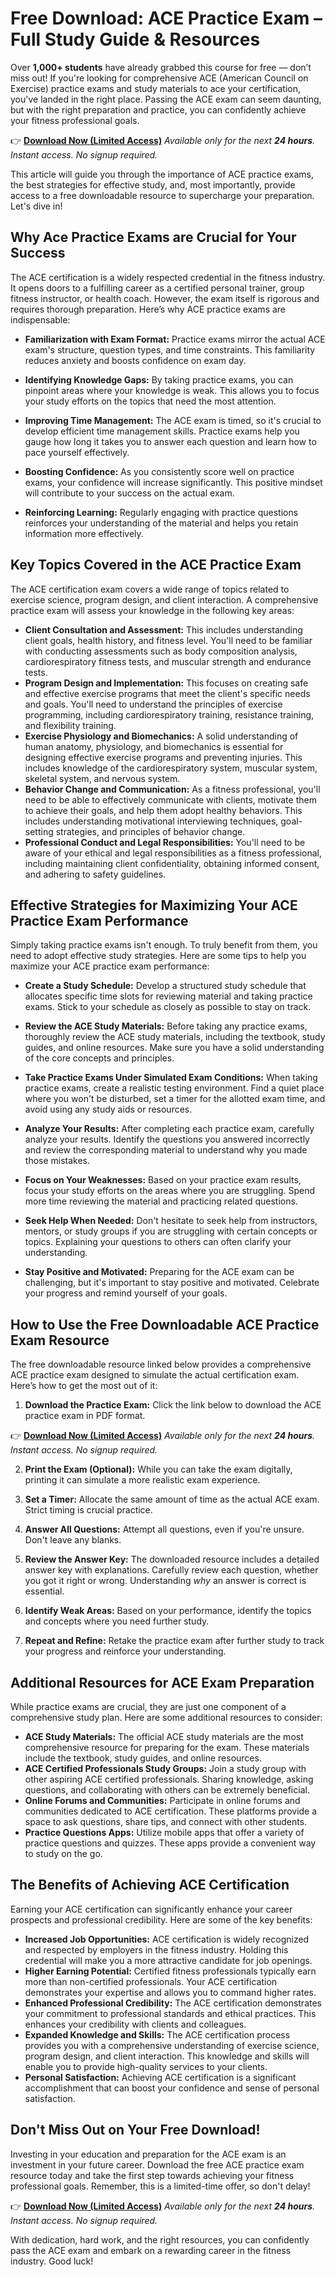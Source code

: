 # Free Download: ACE Practice Exam – Full Study Guide & Resources

Over **1,000+ students** have already grabbed this course for free — don’t miss out! If you're looking for comprehensive ACE (American Council on Exercise) practice exams and study materials to ace your certification, you've landed in the right place. Passing the ACE exam can seem daunting, but with the right preparation and practice, you can confidently achieve your fitness professional goals.

👉 [**Download Now (Limited Access)**](https://udemywork.com/ace-practice-exam)
_Available only for the next **24 hours**. Instant access. No signup required._

This article will guide you through the importance of ACE practice exams, the best strategies for effective study, and, most importantly, provide access to a free downloadable resource to supercharge your preparation. Let's dive in!

## Why Ace Practice Exams are Crucial for Your Success

The ACE certification is a widely respected credential in the fitness industry. It opens doors to a fulfilling career as a certified personal trainer, group fitness instructor, or health coach. However, the exam itself is rigorous and requires thorough preparation. Here’s why ACE practice exams are indispensable:

*   **Familiarization with Exam Format:** Practice exams mirror the actual ACE exam's structure, question types, and time constraints. This familiarity reduces anxiety and boosts confidence on exam day.

*   **Identifying Knowledge Gaps:** By taking practice exams, you can pinpoint areas where your knowledge is weak. This allows you to focus your study efforts on the topics that need the most attention.

*   **Improving Time Management:** The ACE exam is timed, so it's crucial to develop efficient time management skills. Practice exams help you gauge how long it takes you to answer each question and learn how to pace yourself effectively.

*   **Boosting Confidence:** As you consistently score well on practice exams, your confidence will increase significantly. This positive mindset will contribute to your success on the actual exam.

*   **Reinforcing Learning:** Regularly engaging with practice questions reinforces your understanding of the material and helps you retain information more effectively.

## Key Topics Covered in the ACE Practice Exam

The ACE certification exam covers a wide range of topics related to exercise science, program design, and client interaction. A comprehensive practice exam will assess your knowledge in the following key areas:

*   **Client Consultation and Assessment:** This includes understanding client goals, health history, and fitness level. You'll need to be familiar with conducting assessments such as body composition analysis, cardiorespiratory fitness tests, and muscular strength and endurance tests.
*   **Program Design and Implementation:** This focuses on creating safe and effective exercise programs that meet the client's specific needs and goals. You'll need to understand the principles of exercise programming, including cardiorespiratory training, resistance training, and flexibility training.
*   **Exercise Physiology and Biomechanics:** A solid understanding of human anatomy, physiology, and biomechanics is essential for designing effective exercise programs and preventing injuries. This includes knowledge of the cardiorespiratory system, muscular system, skeletal system, and nervous system.
*   **Behavior Change and Communication:** As a fitness professional, you'll need to be able to effectively communicate with clients, motivate them to achieve their goals, and help them adopt healthy behaviors. This includes understanding motivational interviewing techniques, goal-setting strategies, and principles of behavior change.
*   **Professional Conduct and Legal Responsibilities:** You'll need to be aware of your ethical and legal responsibilities as a fitness professional, including maintaining client confidentiality, obtaining informed consent, and adhering to safety guidelines.

## Effective Strategies for Maximizing Your ACE Practice Exam Performance

Simply taking practice exams isn't enough. To truly benefit from them, you need to adopt effective study strategies. Here are some tips to help you maximize your ACE practice exam performance:

*   **Create a Study Schedule:** Develop a structured study schedule that allocates specific time slots for reviewing material and taking practice exams. Stick to your schedule as closely as possible to stay on track.

*   **Review the ACE Study Materials:** Before taking any practice exams, thoroughly review the ACE study materials, including the textbook, study guides, and online resources. Make sure you have a solid understanding of the core concepts and principles.

*   **Take Practice Exams Under Simulated Exam Conditions:** When taking practice exams, create a realistic testing environment. Find a quiet place where you won't be disturbed, set a timer for the allotted exam time, and avoid using any study aids or resources.

*   **Analyze Your Results:** After completing each practice exam, carefully analyze your results. Identify the questions you answered incorrectly and review the corresponding material to understand why you made those mistakes.

*   **Focus on Your Weaknesses:** Based on your practice exam results, focus your study efforts on the areas where you are struggling. Spend more time reviewing the material and practicing related questions.

*   **Seek Help When Needed:** Don't hesitate to seek help from instructors, mentors, or study groups if you are struggling with certain concepts or topics. Explaining your questions to others can often clarify your understanding.

*   **Stay Positive and Motivated:** Preparing for the ACE exam can be challenging, but it's important to stay positive and motivated. Celebrate your progress and remind yourself of your goals.

## How to Use the Free Downloadable ACE Practice Exam Resource

The free downloadable resource linked below provides a comprehensive ACE practice exam designed to simulate the actual certification exam. Here’s how to get the most out of it:

1.  **Download the Practice Exam:** Click the link below to download the ACE practice exam in PDF format.

👉 [**Download Now (Limited Access)**](https://udemywork.com/ace-practice-exam)
_Available only for the next **24 hours**. Instant access. No signup required._

2.  **Print the Exam (Optional):** While you can take the exam digitally, printing it can simulate a more realistic exam experience.

3.  **Set a Timer:** Allocate the same amount of time as the actual ACE exam. Strict timing is crucial practice.

4.  **Answer All Questions:** Attempt all questions, even if you're unsure. Don't leave any blanks.

5.  **Review the Answer Key:** The downloaded resource includes a detailed answer key with explanations. Carefully review each question, whether you got it right or wrong. Understanding *why* an answer is correct is essential.

6.  **Identify Weak Areas:** Based on your performance, identify the topics and concepts where you need further study.

7.  **Repeat and Refine:** Retake the practice exam after further study to track your progress and reinforce your understanding.

## Additional Resources for ACE Exam Preparation

While practice exams are crucial, they are just one component of a comprehensive study plan. Here are some additional resources to consider:

*   **ACE Study Materials:** The official ACE study materials are the most comprehensive resource for preparing for the exam. These materials include the textbook, study guides, and online resources.
*   **ACE Certified Professionals Study Groups:** Join a study group with other aspiring ACE certified professionals. Sharing knowledge, asking questions, and collaborating with others can be extremely beneficial.
*   **Online Forums and Communities:** Participate in online forums and communities dedicated to ACE certification. These platforms provide a space to ask questions, share tips, and connect with other students.
*   **Practice Questions Apps:** Utilize mobile apps that offer a variety of practice questions and quizzes. These apps provide a convenient way to study on the go.

## The Benefits of Achieving ACE Certification

Earning your ACE certification can significantly enhance your career prospects and professional credibility. Here are some of the key benefits:

*   **Increased Job Opportunities:** ACE certification is widely recognized and respected by employers in the fitness industry. Holding this credential will make you a more attractive candidate for job openings.
*   **Higher Earning Potential:** Certified fitness professionals typically earn more than non-certified professionals. Your ACE certification demonstrates your expertise and allows you to command higher rates.
*   **Enhanced Professional Credibility:** The ACE certification demonstrates your commitment to professional standards and ethical practices. This enhances your credibility with clients and colleagues.
*   **Expanded Knowledge and Skills:** The ACE certification process provides you with a comprehensive understanding of exercise science, program design, and client interaction. This knowledge and skills will enable you to provide high-quality services to your clients.
*   **Personal Satisfaction:** Achieving ACE certification is a significant accomplishment that can boost your confidence and sense of personal satisfaction.

## Don't Miss Out on Your Free Download!

Investing in your education and preparation for the ACE exam is an investment in your future career. Download the free ACE practice exam resource today and take the first step towards achieving your fitness professional goals. Remember, this is a limited-time offer, so don't delay!

👉 [**Download Now (Limited Access)**](https://udemywork.com/ace-practice-exam)
_Available only for the next **24 hours**. Instant access. No signup required._

With dedication, hard work, and the right resources, you can confidently pass the ACE exam and embark on a rewarding career in the fitness industry. Good luck!
